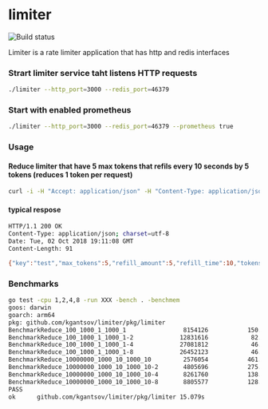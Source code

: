 # limiter

![Build status](http://thekoss.ml:8000/api/badges/kgantsov/limiter/status.svg) 

Limiter is a rate limiter application that has http and redis interfaces


### Strart limiter service taht listens HTTP requests
```bash
./limiter --http_port=3000 --redis_port=46379
```

### Start with enabled prometheus
```bash
./limiter --http_port=3000 --redis_port=46379 --prometheus true
```

### Usage

#### Reduce limiter that have 5 max tokens that refils every 10 seconds by 5 tokens (reduces 1 token per request)
```bash
curl -i -H "Accept: application/json" -H "Content-Type: application/json" -X GET http://127.0.0.1:3000/API/v1/limiter/test/5/10/5/1/
```

#### typical respose
```bash
HTTP/1.1 200 OK
Content-Type: application/json; charset=utf-8
Date: Tue, 02 Oct 2018 19:11:08 GMT
Content-Length: 91

{"key":"test","max_tokens":5,"refill_amount":5,"refill_time":10,"tokens":1,"tokens_left":4}
```

### Benchmarks

```bash
go test -cpu 1,2,4,8 -run XXX -bench . -benchmem
goos: darwin
goarch: arm64
pkg: github.com/kgantsov/limiter/pkg/limiter
BenchmarkReduce_100_1000_1_1000_1            	 8154126	       150.8 ns/op	      13 B/op	       1 allocs/op
BenchmarkReduce_100_1000_1_1000_1-2          	12831616	        82.32 ns/op	      13 B/op	       1 allocs/op
BenchmarkReduce_100_1000_1_1000_1-4          	27081812	        46.19 ns/op	      13 B/op	       1 allocs/op
BenchmarkReduce_100_1000_1_1000_1-8          	26452123	        46.04 ns/op	      13 B/op	       1 allocs/op
BenchmarkReduce_10000000_1000_10_1000_10     	 2576054	       461.0 ns/op	     173 B/op	       2 allocs/op
BenchmarkReduce_10000000_1000_10_1000_10-2   	 4805696	       275.5 ns/op	     183 B/op	       2 allocs/op
BenchmarkReduce_10000000_1000_10_1000_10-4   	 8261760	       138.7 ns/op	     114 B/op	       2 allocs/op
BenchmarkReduce_10000000_1000_10_1000_10-8   	 8805577	       128.7 ns/op	     109 B/op	       2 allocs/op
PASS
ok  	github.com/kgantsov/limiter/pkg/limiter	15.079s
```
